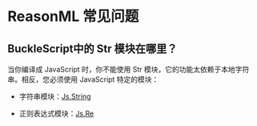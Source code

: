 # ReasonML 常见问题

## BuckleScript中的 Str 模块在哪里？

当你编译成 JavaScript 时，你不能使用 Str 模块，它的功能太依赖于本地字符串。相反，您必须使用 JavaScript 特定的模块：

- 字符串模块：[Js.String](https://bucklescript.github.io/bucklescript/api/Js.String.html)

- 正则表达式模块：[Js.Re](https://bucklescript.github.io/bucklescript/api/Js.Re.html)
